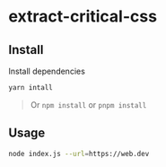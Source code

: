 # extract-critical-css

## Install

Install dependencies

```bash
yarn intall
```

> Or `npm install` or `pnpm install`


## Usage

```bash
node index.js --url=https://web.dev
```